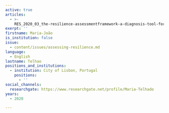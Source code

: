 ```yaml
---
active: true
articles:
  - >-
    RES_2020_03_the-resilience-assessmentframework-a-diagnosis-tool-for-cities-and-strategic-sectors
exerpt: ''
firstname: Maria-João
is_institution: false
issue:
  - content/issues/assessing-resilience.md
language:
  - English
lastname: Telhao
positions_and_institutions:
  - institution: City of Lisbon, Portugal
    positions:
      - ''
social_channels:
  researchgate: https://www.researchgate.net/profile/Maria-Telhado
years:
  - 2020

---
```

